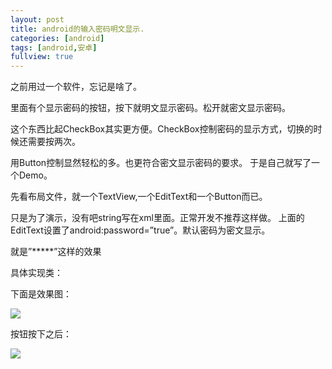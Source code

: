 ```yaml
---
layout: post
title: android的输入密码明文显示.
categories: [android]
tags: [android,安卓]
fullview: true
---
```


之前用过一个软件，忘记是啥了。

里面有个显示密码的按钮，按下就明文显示密码。松开就密文显示密码。

这个东西比起CheckBox其实更方便。CheckBox控制密码的显示方式，切换的时候还需要按两次。

用Button控制显然轻松的多。也更符合密文显示密码的要求。
于是自己就写了一个Demo。
<!-- more -->
先看布局文件，就一个TextView,一个EditText和一个Button而已。

<script src="https://gist.github.com/gulup/75c9af417d396567b311.js"></script>

只是为了演示，没有吧string写在xml里面。正常开发不推荐这样做。
上面的EditText设置了android:password=”true”。默认密码为密文显示。

就是”*****”这样的效果

具体实现类：

<script src="https://gist.github.com/gulup/53277e7d4b16f7591c09.js"></script>

下面是效果图：

![](http://gulup.github.io/public/img/20121206/1.png)

按钮按下之后：

![](http://gulup.github.io/public/img/20121206/2.png)

